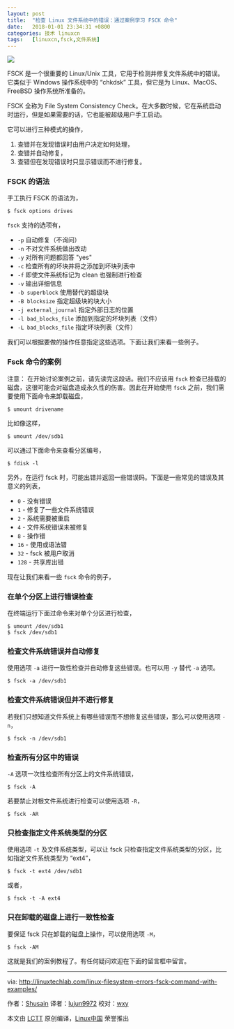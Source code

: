 ```yaml
---
layout: post
title:	"检查 Linux 文件系统中的错误：通过案例学习 FSCK 命令"
date:	2018-01-01 23:34:31 +0800 
categories:	技术 linuxcn 
tags:	[linuxcn,fsck,文件系统]
---
```



![](/Asserts/Images//attachment/album/201801/01/233426vf4rqkj361qrfqnw.jpg)


FSCK 是一个很重要的 Linux/Unix 工具，它用于检测并修复文件系统中的错误。它类似于 Windows 操作系统中的 “chkdsk” 工具，但它是为 Linux、MacOS、FreeBSD 操作系统所准备的。


FSCK 全称为 File System Consistency Check。在大多数时候，它在系统启动时运行，但是如果需要的话，它也能被超级用户手工启动。


它可以进行三种模式的操作，


1. 查错并在发现错误时由用户决定如何处理，
2. 查错并自动修复，
3. 查错但在发现错误时只显示错误而不进行修复。


### FSCK 的语法


手工执行 FSCK 的语法为，



```
$ fsck options drives

```

`fsck` 支持的选项有，


* `-p` 自动修复（不询问）
* `-n` 不对文件系统做出改动
* `-y` 对所有问题都回答 "yes"
* `-c` 检查所有的坏块并将之添加到坏块列表中
* `-f` 即使文件系统标记为 clean 也强制进行检查
* `-v` 输出详细信息
* `-b superblock` 使用替代的超级块
* `-B blocksize` 指定超级块的块大小
* `-j external_journal` 指定外部日志的位置
* `-l bad_blocks_file` 添加到指定的坏块列表（文件）
* `-L bad_blocks_file` 指定坏块列表（文件）


我们可以根据要做的操作任意指定这些选项。下面让我们来看一些例子。


### Fsck 命令的案例


注意： 在开始讨论案例之前，请先读完这段话。我们不应该用 `fsck` 检查已挂载的磁盘，这很可能会对磁盘造成永久性的伤害。因此在开始使用 `fsck` 之前，我们需要使用下面命令来卸载磁盘，



```
$ umount drivename

```

比如像这样，



```
$ umount /dev/sdb1

```

可以通过下面命令来查看分区编号，



```
$ fdisk -l

```

另外，在运行 fsck 时，可能出错并返回一些错误码。下面是一些常见的错误及其意义的列表，


* `0` - 没有错误
* `1` - 修复了一些文件系统错误
* `2` - 系统需要被重启
* `4` - 文件系统错误未被修复
* `8` - 操作错
* `16` - 使用或语法错
* `32` - fsck 被用户取消
* `128` - 共享库出错


现在让我们来看一些 `fsck` 命令的例子，


### 在单个分区上进行错误检查


在终端运行下面过命令来对单个分区进行检查，



```
$ umount /dev/sdb1
$ fsck /dev/sdb1

```

### 检查文件系统错误并自动修复


使用选项 `-a` 进行一致性检查并自动修复这些错误。也可以用 `-y` 替代 `-a` 选项。



```
$ fsck -a /dev/sdb1

```

### 检查文件系统错误但并不进行修复


若我们只想知道文件系统上有哪些错误而不想修复这些错误，那么可以使用选项 `-n`，



```
$ fsck -n /dev/sdb1

```

### 检查所有分区中的错误


`-A` 选项一次性检查所有分区上的文件系统错误，



```
$ fsck -A

```

若要禁止对根文件系统进行检查可以使用选项 `-R`，



```
$ fsck -AR

```

### 只检查指定文件系统类型的分区


使用选项 `-t` 及文件系统类型，可以让 fsck 只检查指定文件系统类型的分区，比如指定文件系统类型为 “ext4”，



```
$ fsck -t ext4 /dev/sdb1

```

或者，



```
$ fsck -t -A ext4

```

### 只在卸载的磁盘上进行一致性检查


要保证 fsck 只在卸载的磁盘上操作，可以使用选项 `-M`，



```
$ fsck -AM

```

这就是我们的案例教程了。有任何疑问欢迎在下面的留言框中留言。




---


via: <http://linuxtechlab.com/linux-filesystem-errors-fsck-command-with-examples/>


作者：[Shusain](http://linuxtechlab.com/author/shsuain/) 译者：[lujun9972](https://github.com/lujun9972) 校对：[wxy](https://github.com/wxy)


本文由 [LCTT](https://github.com/LCTT/TranslateProject) 原创编译，[Linux中国](https://linux.cn/) 荣誉推出
